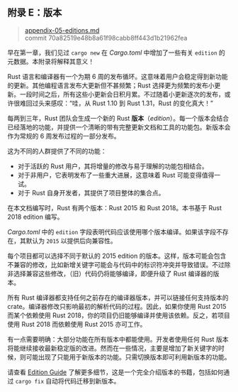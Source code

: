 ## 附录 E：版本

> [appendix-05-editions.md](https://github.com/rust-lang/book/blob/master/src/appendix-05-editions.md)
> <br />
> commit 70a82519e48b8a61f98cabb8ff443d1b21962fea

早在第一章，我们见过 `cargo new` 在 *Cargo.toml* 中增加了一些有关 `edition` 的元数据。本附录将解释其意义！

Rust 语言和编译器有一个为期 6 周的发布循环。这意味着用户会稳定得到新功能的更新。其他编程语言发布大更新但不甚频繁；Rust 选择更为频繁的发布小更新。一段时间之后，所有这些小更新会日积月累。不过随着小更新逐次的发布，或许很难回过头来感叹：“哇，从 Rust 1.10 到 Rust 1.31，Rust 的变化真大！”

每两到三年，Rust 团队会生成一个新的 Rust **版本**（*edition*）。每一个版本会结合已经落地的功能，并提供一个清晰的带有完整更新文档和工具的功能包。新版本会作为常规的 6 周发布过程的一部分发布。

这为不同的人群提供了不同的功能：

* 对于活跃的 Rust 用户，其将增量的修改与易于理解的功能包相结合。
* 对于非用户，它表明发布了一些重大进展，这意味着 Rust 可能变得值得一试。
* 对于 Rust 自身开发者，其提供了项目整体的集合点。

在本文档编写时，Rust 有两个版本：Rust 2015 和 Rust 2018。本书基于 Rust 2018 edition 编写。

*Cargo.toml* 中的 `edition` 字段表明代码应该使用哪个版本编译。如果该字段不存在，其默认为 `2015` 以提供后向兼容性。

每个项目都可以选择不同于默认的 2015 edition 的版本。这样，版本可能会包含不兼容的修改，比如新增关键字可能会与代码中的标识符冲突并导致错误。不过除非选择兼容这些修改，（旧）代码仍将能够编译，即便升级了 Rust 编译器的版本。

所有 Rust 编译器都支持任何之前存在的编译器版本，并可以链接任何支持版本的 crate。编译器修改只影响最初的解析代码的过程。因此，如果你使用 Rust 2015 而某个依赖使用 Rust 2018，你的项目仍旧能够编译并使用该依赖。反之，若项目使用 Rust 2018 而依赖使用 Rust 2015 亦可工作。

有一点需要明确：大部分功能在所有版本中都能使用。开发者使用任何 Rust 版本将能继续接收最新稳定版的改进。然而在一些情况，主要是增加了新关键字的时候，则可能出现了只能用于新版本的功能。只需切换版本即可利用新版本的功能。

请查看 [Edition Guide](https://rust-lang-nursery.github.io/edition-guide/) 了解更多细节，这是一个完全介绍版本的书籍，包括如何通过 `cargo fix` 自动将代码迁移到新版本。
